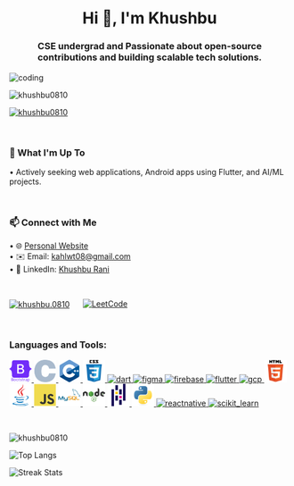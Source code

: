 <h1 align="center">Hi 👋, I'm Khushbu</h1>
<h3 align="center">CSE undergrad and Passionate about open-source contributions and building scalable tech solutions.</h3>

<img align="center" alt="coding" width="400" src="https://dexterdigital.co.uk/wp-content/uploads/2022/11/animation_500_l70uzcru.gif">

<p align="left"> <img src="https://komarev.com/ghpvc/?username=khushbu0810&label=Profile%20views&color=0e75b6&style=flat" alt="khushbu0810" /> </p>

<p align="left"> <a href="https://github.com/ryo-ma/github-profile-trophy"><img src="https://github-profile-trophy.vercel.app/?username=khushbu0810" alt="khushbu0810" /></a> </p>
<br>
<h3 align="left">🔭 What I'm Up To</h3>
<p align="left">
  • Actively seeking web applications, Android apps using Flutter, and AI/ML projects.
</p>
<br>
<h3 align="left">📫 Connect with Me</h3>
<p align="left">
  • 🌐 <a href="https://your-website.com" target="_blank">Personal Website</a><br>
  • ✉️ Email: <a href="mailto:kahlwt08@gmail.com">kahlwt08@gmail.com</a><br>
  • 🔗 LinkedIn: <a href="www.linkedin.com/in/khushbu-rani-64a72a36a" target="_blank">Khushbu Rani</a>
</p>
<br>
<p align="left">
<a href="https://instagram.com/khushbu.0810" target="blank"><img align="center" src="https://raw.githubusercontent.com/rahuldkjain/github-profile-readme-generator/master/src/images/icons/Social/instagram.svg" alt="khushbu.0810" height="30" width="40" /></a>
&nbsp;&nbsp;&nbsp;&nbsp;
  <a href="https://leetcode.com/u/kahlwt08/" target="_blank">
    <img src="https://assets.leetcode.com/static_assets/public/webpack_bundles/images/logo-dark.e99485d9b.svg" alt="LeetCode" width="40" height="40" />
  </a>
</p>

</p>
<br>
<h3 align="left">Languages and Tools:</h3>
<p align="left"> <a href="https://getbootstrap.com" target="_blank" rel="noreferrer"> <img src="https://raw.githubusercontent.com/devicons/devicon/master/icons/bootstrap/bootstrap-plain-wordmark.svg" alt="bootstrap" width="40" height="40"/> </a> <a href="https://www.cprogramming.com/" target="_blank" rel="noreferrer"> <img src="https://raw.githubusercontent.com/devicons/devicon/master/icons/c/c-original.svg" alt="c" width="40" height="40"/> </a> <a href="https://www.w3schools.com/cpp/" target="_blank" rel="noreferrer"> <img src="https://raw.githubusercontent.com/devicons/devicon/master/icons/cplusplus/cplusplus-original.svg" alt="cplusplus" width="40" height="40"/> </a> <a href="https://www.w3schools.com/css/" target="_blank" rel="noreferrer"> <img src="https://raw.githubusercontent.com/devicons/devicon/master/icons/css3/css3-original-wordmark.svg" alt="css3" width="40" height="40"/> </a> <a href="https://dart.dev" target="_blank" rel="noreferrer"> <img src="https://www.vectorlogo.zone/logos/dartlang/dartlang-icon.svg" alt="dart" width="40" height="40"/> </a> <a href="https://www.figma.com/" target="_blank" rel="noreferrer"> <img src="https://www.vectorlogo.zone/logos/figma/figma-icon.svg" alt="figma" width="40" height="40"/> </a> <a href="https://firebase.google.com/" target="_blank" rel="noreferrer"> <img src="https://www.vectorlogo.zone/logos/firebase/firebase-icon.svg" alt="firebase" width="40" height="40"/> </a> <a href="https://flutter.dev" target="_blank" rel="noreferrer"> <img src="https://www.vectorlogo.zone/logos/flutterio/flutterio-icon.svg" alt="flutter" width="40" height="40"/> </a> <a href="https://cloud.google.com" target="_blank" rel="noreferrer"> <img src="https://www.vectorlogo.zone/logos/google_cloud/google_cloud-icon.svg" alt="gcp" width="40" height="40"/> </a> <a href="https://www.w3.org/html/" target="_blank" rel="noreferrer"> <img src="https://raw.githubusercontent.com/devicons/devicon/master/icons/html5/html5-original-wordmark.svg" alt="html5" width="40" height="40"/> </a> <a href="https://www.java.com" target="_blank" rel="noreferrer"> <img src="https://raw.githubusercontent.com/devicons/devicon/master/icons/java/java-original.svg" alt="java" width="40" height="40"/> </a> <a href="https://developer.mozilla.org/en-US/docs/Web/JavaScript" target="_blank" rel="noreferrer"> <img src="https://raw.githubusercontent.com/devicons/devicon/master/icons/javascript/javascript-original.svg" alt="javascript" width="40" height="40"/> </a> <a href="https://www.mysql.com/" target="_blank" rel="noreferrer"> <img src="https://raw.githubusercontent.com/devicons/devicon/master/icons/mysql/mysql-original-wordmark.svg" alt="mysql" width="40" height="40"/> </a> <a href="https://nodejs.org" target="_blank" rel="noreferrer"> <img src="https://raw.githubusercontent.com/devicons/devicon/master/icons/nodejs/nodejs-original-wordmark.svg" alt="nodejs" width="40" height="40"/> </a> <a href="https://pandas.pydata.org/" target="_blank" rel="noreferrer"> <img src="https://raw.githubusercontent.com/devicons/devicon/2ae2a900d2f041da66e950e4d48052658d850630/icons/pandas/pandas-original.svg" alt="pandas" width="40" height="40"/> </a> <a href="https://www.python.org" target="_blank" rel="noreferrer"> <img src="https://raw.githubusercontent.com/devicons/devicon/master/icons/python/python-original.svg" alt="python" width="40" height="40"/> </a> <a href="https://reactnative.dev/" target="_blank" rel="noreferrer"> <img src="https://reactnative.dev/img/header_logo.svg" alt="reactnative" width="40" height="40"/> </a> <a href="https://scikit-learn.org/" target="_blank" rel="noreferrer"> <img src="https://upload.wikimedia.org/wikipedia/commons/0/05/Scikit_learn_logo_small.svg" alt="scikit_learn" width="40" height="40"/> </a> </p>
<br>
<p align="left">
  <img src="https://github-readme-stats.vercel.app/api?username=khushbu0810&show_icons=true&locale=en" alt="khushbu0810" />
</p>
<p align="left">
  <img src="https://github-readme-stats.vercel.app/api/top-langs?username=khushbu0810&show_icons=true&locale=en&layout=compact" alt="Top Langs" />
</p>
<p align="left">
  <img src="https://github-readme-streak-stats.herokuapp.com/?user=khushbu0810&" alt="Streak Stats" />
</p>

